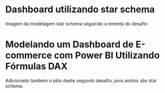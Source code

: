 # Dashboard utilizando star schema

Imagem da modelagem star schema seguindo a ementa do desafio

# Modelando um Dashboard de E-commerce com Power BI Utilizando Fórmulas DAX

Adicionado também o pbix deste segundo desafio, pois ambos são star schema.
